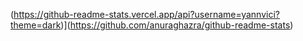(https://github-readme-stats.vercel.app/api?username=yannvici?theme=dark)](https://github.com/anuraghazra/github-readme-stats)
